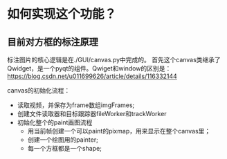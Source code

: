 # 如何实现这个功能？

## 目前对方框的标注原理

标注图片的核心逻辑是在./GUI/canvas.py中完成的。
首先这个canvas类继承了Qwidget，是一个pyqt的组件。Qwiget和window的区别是：<https://blog.csdn.net/u011699626/article/details/116332144>

canvas的初始化流程：

- 读取视频，并保存为frame数组imgFrames;
- 创建文件读取器和目标跟踪器fileWorker和trackWorker
- 初始化整个的paint画图流程
  - 用当前帧创建一个可以paint的pixmap，用来显示在整个canvas里；
  - 创建一个绘图用的painter;
  - 每一个方框都是一个shape;
